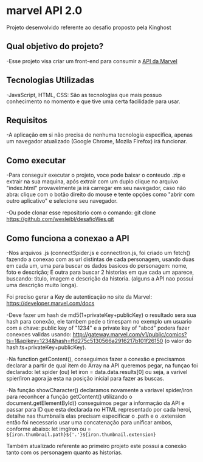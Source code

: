 # marvel API 2.0
Projeto desenvolvido referente ao desafio proposto pela Kinghost

## Qual objetivo do projeto?
-Esse projeto visa criar um front-end para consumir a [API da Marvel](https://developer.marvel.com/documentation/authorization)

## Tecnologias Utilizadas
-JavaScript, HTML, CSS: São as tecnologias que mais possuo conhecimento no momento e que tive uma certa facilidade para usar.

## Requisitos
-A aplicação em si não precisa de nenhuma tecnologia especifica, apenas um navegador atualizado (Google Chrome, Mozila Firefox) irá funcionar.

## Como executar
-Para conseguir executar o projeto, voce pode baixar o conteudo .zip e extrair na sua maquina, após extrair com um duplo clique no arquivo "index.html" provavelmente ja irá carregar em seu navegador, caso não abra: clique com o botão direito do mouse e tente opções como "abrir com outro aplicativo" e selecione seu navegador.

-Ou pode clonar esse repositorio com o comando: 
git clone https://github.com/wesleibl/desafioWes.git

## Como funciona a conexao a API

-Nos arquivos .js (connectSpider.js e connectIron.js, foi criado um fetch() fazendo a conexao com as url distintas de cada personagem, usando duas em cada um, uma para buscar os dados basicos do personagem: nome, foto e descrição;
E outra para buscar 2 historias em que cada um aparece, buscando: titulo, imagem e descrição da historia. (alguns a API nao possui uma descrição muito longa).

Foi preciso gerar a Key de autenticação no site da Marvel: https://developer.marvel.com/docs
  
-Deve fazer um hash de md5(1+privateKey+publicKey) o resultado sera sua hash para conexão, ele tambem pede o timespam no exemplo um usuario com a chave: public key of "1234" e a private key of "abcd" podera fazer conexoes validas usando: http://gateway.marvel.com/v1/public/comics?ts=1&apikey=1234&hash=ffd275c5130566a2916217b101f26150 (o valor do hash:ts+privateKey+publicKey).

-Na function getContent(), conseguimos fazer a conexão e precisamos declarar a partir de qual item do Array na API queremos pegar, na funçao foi declarado: 
let spider (ou) let iron = data.data.results[0]
ou seja, a varivel spier/iron agora ja esta na posição inicial para fazer as buscas.

-Na função showCharacter()
declaramos novamente a variavel spider/iron para reconhcer a função getContent() utilizando o  document.getElementById() conseguimos pegar a informação da API e passar para ID que esta declarada no HTML representado por cada heroi, detalhe nas thumbnails elas precisam especificar o .path e o .extension então foi necessario usar uma concatenação para unificar ambos, conforme abaixo:
let imgIron ou = `${iron.thumbnail.path}${'.'}${iron.thumbnail.extension}`

Também atualizado referente ao primeiro projeto este possui a conexão tanto com os personagem quanto as historias.
